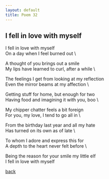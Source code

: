 ```yaml
---
layout: default
title: Poem 32
---
```


## I fell in love with myself

I fell in love with myself \
On a day when I feel burned out \

A thought of you brings out a smile \
My lips have learned to curl, after a while \

The feelings I get from looking at my reflection \
Even the mirror beams at my affection \

Getting stuff for home, but enough for two \
Having food and imagining it with you, boo \

My chipper chatter feels a bit foreign \
For you, my love, I tend to go all in \

From the birthday last year and all my hate \
Has turned on its own as of late \

To whom I adore and express this for \
A depth to the heart never felt before \

Being the reason for your smile my little elf \
I fell in love with myself


 [back](../index-page.html)